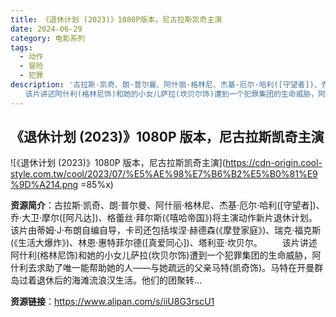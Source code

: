 ```yaml
---
title: 《退休计划 (2023)》1080P版本，尼古拉斯凯奇主演
date: 2024-06-29
category: 电影系列
tags:
  - 动作
  - 冒险
  - 犯罪
description: '古拉斯·凯奇、朗·普尔曼、阿什丽·格林尼、杰基·厄尔·哈利([守望者])、乔·大卫·摩尔([阿凡达])、格蕾丝·拜尔斯(《嘻哈帝国》)将主演动作新片退休计划。该片由蒂姆·J·布朗自编自导，卡司还包括埃涅·赫德森(《摩登家庭》)、瑞克·福克斯(《生活大爆炸》)、林恩·惠特菲尔德([真爱同心])、塔利亚·坎贝尔。
　　该片讲述阿什利(格林尼饰)和她的小女儿萨拉(坎贝尔饰)遭到一个犯罪集团的生命威胁，阿什利去求助了唯一能帮助她的人——与她疏远的父亲马特(凯奇饰)。马特在开曼群岛过着退休后的海滩流浪汉生活。他们的团聚转...'
---
```


## 《退休计划 (2023)》1080P 版本，尼古拉斯凯奇主演

![《退休计划 (2023)》1080P 版本，尼古拉斯凯奇主演](https://cdn-origin.cool-style.com.tw/cool/2023/07/%E5%AE%98%E7%B6%B2%E5%B0%81%E9%9D%A214.png =85%x)

**资源简介**：古拉斯·凯奇、朗·普尔曼、阿什丽·格林尼、杰基·厄尔·哈利([守望者])、乔·大卫·摩尔([阿凡达])、格蕾丝·拜尔斯(《嘻哈帝国》)将主演动作新片退休计划。该片由蒂姆·J·布朗自编自导，卡司还包括埃涅·赫德森(《摩登家庭》)、瑞克·福克斯(《生活大爆炸》)、林恩·惠特菲尔德([真爱同心])、塔利亚·坎贝尔。
　　该片讲述阿什利(格林尼饰)和她的小女儿萨拉(坎贝尔饰)遭到一个犯罪集团的生命威胁，阿什利去求助了唯一能帮助她的人——与她疏远的父亲马特(凯奇饰)。马特在开曼群岛过着退休后的海滩流浪汉生活。他们的团聚转...

**资源链接**：https://www.alipan.com/s/iiU8G3rscU1
